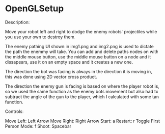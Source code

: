 # OpenGLSetup

Description:

Move your robot left and right to dodge the enemy robots' projectiles while you use your own to destroy them.

The enemy pathing UI shown in img1.png and img2.png is used to dictate the path the enemmy will take. You can add and delete paths nodes on with the middle mouse button, use the middle mouse button on a node and it dissapears, use it on an empty space and it creates a new one.

The direction the bot was facing is always in the direction it is moving in, this was done using 2D vector cross product.

The direction the enemy gun is facing is based on where the player robot is, so we used the same function as the enemy bots movement but also had to subtract the angle of the gun to the player, which I calculated with some tan function.

Controls:

Move Left: Left Arrow
Move Right: Right Arrow
Start: a
Restart: r
Toggle First Person Mode: f
Shoot: Spacebar
